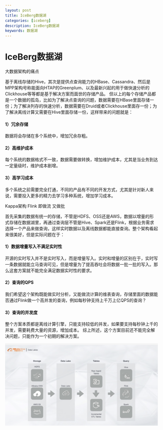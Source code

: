 ```yaml
---
layout: post
title: IceBerg数据湖
categories: [iceberg]
description: IceBerg数据湖
keywords: 数据湖
---
```


# IceBerg数据湖

大数据架构的痛点 



基于离线存储的Hive，其次是提供点查询能力的HBase、Cassandra、然后是MPP架构号称能面向HTAP的Greenplum、以及最新兴起的用于做快速分析的Clickhouse等等都是基于解决方案而面世的存储产品。
但以上的每个存储产品都是一个数据的孤岛，比如为了解决点查询的问题，数据需要在HBase里面存储一份；为了解决列存的快速分析，数据需要在Druid或者Clickhouse里面存一份；为了解决离线计算又需要在Hive里面存储一份，这样带来的问题就是：

#### 1）冗余存储

数据将会存储在多个系统中，增加冗余存粗。

#### 2）高维护成本

每个系统的数据格式不一致，数据需要做转换，增加维护成本，尤其是当业务到达一定量级时，维护成本剧增。

#### 3）高学习成本

多个系统之前需要完全打通，不同的产品有不同的开发方式，尤其是针对新人来说，需要投入更多的精力去学习多种系统，增加学习成本。





Kappa架构 Flink 即做流 又做批



首先采集的数据有统一的存储，不管是HDFS、OSS还是AWS，数据以增量的形式存储在数据湖里，再通过查询层不管是Hive、Spark还是Flink，根据业务需求选择一个产品来做查询，这样实时数据以及离线数据都能直接查询。整个架构看起来很美好，但是实际问题在于：

#### 1）数据增量写入不满足实时性

开源的实时写入并不是实时写入，而是增量写入。实时和增量的区别在于，实时写一条数据就能立马查询可见，但是增量为了提高吞吐会将数据一批一批的写入。那么这套方案就不能完全满足数据实时性的要求。

#### 2）查询的QPS

我们希望这个架构既能做实时分析，又能做流计算的维表查询，存储里面的数据能否通过Flink做一个高并发的查询，例如每秒钟支持上千万上亿QPS的查询？

#### 3）查询的并发度

整个方案本质都是离线计算引擎，只能支持较低的并发，如果要支持每秒钟上千的并发，需要耗费大量的资源，增加成本。
综上所述，这个方案目前还不能完全解决问题，只能作为一个初期的解决方案。

![数据湖](/images/posts/数据湖.png)

